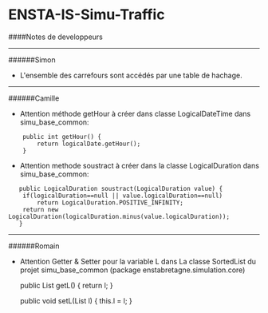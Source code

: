 # ENSTA-IS-Simu-Traffic


####Notes de developpeurs  

___  

######Simon  

 - L'ensemble des carrefours sont accédés par une table de hachage.  
 
___  

######Camille  

 - Attention méthode getHour à créer dans classe LogicalDateTime dans simu_base_common:
```
    public int getHour() {  
        return logicalDate.getHour();        
    }
```
 - Attention methode soustract à créer dans la classe LogicalDuration dans simu_base_common:
``` 
   public LogicalDuration soustract(LogicalDuration value) {
	if(logicalDuration==null || value.logicalDuration==null)
		return LogicalDuration.POSITIVE_INFINITY;
	return new LogicalDuration(logicalDuration.minus(value.logicalDuration));
   }
 ```
___  

######Romain
 - Attention Getter & Setter pour la variable L dans La classe SortedList du projet simu_base_common (package enstabretagne.simulation.core)

	public List<T> getL() {
		return l;
	}

	public void setL(List<T> l) {
		this.l = l;
	}
